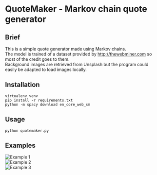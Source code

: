 # QuoteMaker - Markov chain quote generator

## Brief
This is a simple quote generator made using Markov chains.  
The model is trained of a dataset provided by http://thewebminer.com so most of the credit goes to them.  
Background images are retrieved from Unsplash but the program could easily be adapted to load images locally.   

## Installation
```
virtualenv venv  
pip install -r requirements.txt  
python -m spacy download en_core_web_sm  
```

## Usage
```
python quotemaker.py  
```

## Examples
![Example 1](https://user-images.githubusercontent.com/32440038/125172556-48fe8480-e1b2-11eb-9d4a-2b305becd519.png)  
![Example 2](https://user-images.githubusercontent.com/32440038/125172540-397f3b80-e1b2-11eb-9560-709071516ecc.png)  
![Example 3](https://user-images.githubusercontent.com/32440038/125172528-2f5d3d00-e1b2-11eb-99d7-cd0599fe50a7.png)  
